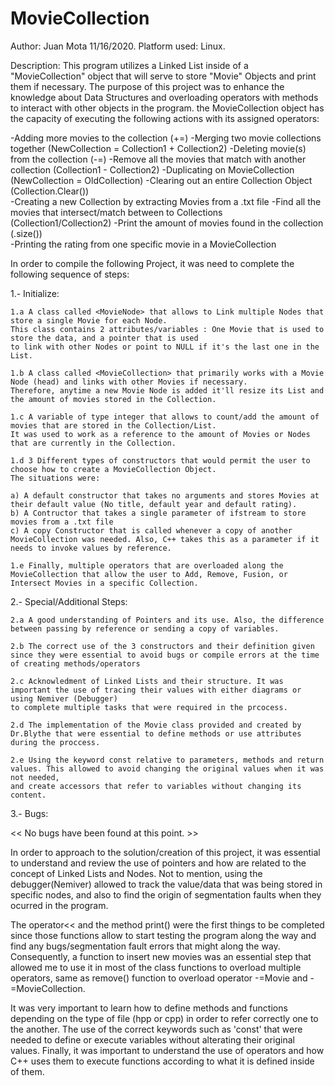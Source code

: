 # MovieCollection
Author: Juan Mota
11/16/2020.
Platform used: Linux.

Description: This program utilizes a Linked List inside of a "MovieCollection" object that will serve to store "Movie" Objects and print them if necessary. The purpose of this project was to enhance the knowledge about Data Structures and overloading operators with methods to interact with other objects in the program. the MovieCollection object has the capacity of executing the following actions with its assigned operators:

 -Adding more movies to the collection (+=)
 -Merging two movie collections together (NewCollection = Collection1 + Collection2) 
 -Deleting movie(s) from the collection (-=) 
 -Remove all the movies that match with another collection (Collection1 - Collection2) 
 -Duplicating on MovieCollection (NewCollection = OldCollection) 
 -Clearing out an entire Collection Object (Collection.Clear())  
 -Creating a new Collection by extracting Movies from a .txt file 
 -Find all the movies that intersect/match between to Collections (Collection1/Collection2)
 -Print the amount of movies found in the collection (.size())  
 -Printing the rating from one specific movie in a MovieCollection 

In order to compile the following Project, it was need to complete the following sequence of steps:

1.- Initialize:

	1.a A class called <MovieNode> that allows to Link multiple Nodes that store a single Movie for each Node.
  	This class contains 2 attributes/variables : One Movie that is used to store the data, and a pointer that is used
 	to link with other Nodes or point to NULL if it's the last one in the List.

	1.b A class called <MovieCollection> that primarily works with a Movie Node (head) and links with other Movies if necessary.
	Therefore, anytime a new Movie Node is added it'll resize its List and the amount of movies stored in the Collection.

	1.c A variable of type integer that allows to count/add the amount of movies that are stored in the Collection/List.
	It was used to work as a reference to the amount of Movies or Nodes that are currently in the Collection.

	1.d 3 Different types of constructors that would permit the user to choose how to create a MovieCollection Object.
	The situations were: 

	a) A default constructor that takes no arguments and stores Movies at their default value (No title, default year and default rating).
	b) A Contructor that takes a single parameter of ifstream to store movies from a .txt file
	c) A copy Constructor that is called whenever a copy of another MovieCollection was needed. Also, C++ takes this as a parameter if it needs to invoke values by reference.

	1.e Finally, multiple operators that are overloaded along the MovieCollection that allow the user to Add, Remove, Fusion, or Intersect Movies in a specific Collection.

2.- Special/Additional Steps:

	2.a A good understanding of Pointers and its use. Also, the difference between passing by reference or sending a copy of variables.

	2.b The correct use of the 3 constructors and their definition given since they were essential to avoid bugs or compile errors at the time of creating methods/operators

	2.c Acknowledment of Linked Lists and their structure. It was important the use of tracing their values with either diagrams or using Nemiver (Debugger)
	to complete multiple tasks that were required in the prcocess. 

	2.d The implementation of the Movie class provided and created by Dr.Blythe that were essential to define methods or use attributes during the proccess. 

	2.e Using the keyword const relative to parameters, methods and return values. This allowed to avoid changing the original values when it was not needed, 
	and create accessors that refer to variables without changing its content.

3.- Bugs:

<< No bugs have been found at this point. >>

In order to approach to the solution/creation of this project, it was essential to understand and review the use of pointers and how are related to the concept of Linked Lists and Nodes. Not to mention, using the debugger(Nemiver) allowed to track the value/data that was being stored in specific nodes, and also to find the origin of segmentation faults when they ocurred in the program.  

The operator<< and the method print() were the first things to be completed since those functions allow to start testing the program along the way and find any bugs/segmentation fault errors that might along the way. Consequently, a function to insert new movies was an essential step that allowed me to use it in most of the class functions to overload multiple operators, same as remove() function to overload operator -=Movie and -=MovieCollection.

It was very important to learn how to define methods and functions depending on the type of file (hpp or cpp) in order to refer correctly one to the another. The use of the correct keywords such as 'const' that were needed to define or execute variables without alterating their original values. Finally, it was important to understand the use of operators and how C++ uses them to execute functions according to what it is defined inside of them.
